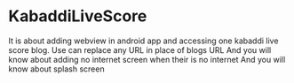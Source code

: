 # KabaddiLiveScore
It is about adding webview in android app and accessing one kabaddi live score blog.
Use can replace any URL in place of blogs URL
And you will know about adding no internet screen when their is no internet
And you will know about splash screen
